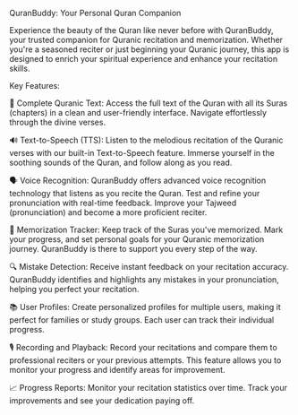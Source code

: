 QuranBuddy: Your Personal Quran Companion

Experience the beauty of the Quran like never before with QuranBuddy, your trusted companion for Quranic recitation and memorization. Whether you're a seasoned reciter or just beginning your Quranic journey, this app is designed to enrich your spiritual experience and enhance your recitation skills.

Key Features:

📖 Complete Quranic Text: Access the full text of the Quran with all its Suras (chapters) in a clean and user-friendly interface. Navigate effortlessly through the divine verses.

🔊 Text-to-Speech (TTS): Listen to the melodious recitation of the Quranic verses with our built-in Text-to-Speech feature. Immerse yourself in the soothing sounds of the Quran, and follow along as you read.

🗣️ Voice Recognition: QuranBuddy offers advanced voice recognition technology that listens as you recite the Quran. Test and refine your pronunciation with real-time feedback. Improve your Tajweed (pronunciation) and become a more proficient reciter.

📝 Memorization Tracker: Keep track of the Suras you've memorized. Mark your progress, and set personal goals for your Quranic memorization journey. QuranBuddy is there to support you every step of the way.

🔍 Mistake Detection: Receive instant feedback on your recitation accuracy. QuranBuddy identifies and highlights any mistakes in your pronunciation, helping you perfect your recitation.

📚 User Profiles: Create personalized profiles for multiple users, making it perfect for families or study groups. Each user can track their individual progress.

🎙️ Recording and Playback: Record your recitations and compare them to professional reciters or your previous attempts. This feature allows you to monitor your progress and identify areas for improvement.

📈 Progress Reports: Monitor your recitation statistics over time. Track your improvements and see your dedication paying off.
